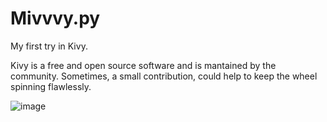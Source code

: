 # Mivvvy.py



 My first try in Kivy.

 Kivy is a free and open source software and is mantained by the community. Sometimes, a small contribution, could help to keep the wheel spinning flawlessly.

 ![image](https://github.com/Mizogg/Mivvvy.py/assets/88630056/8c90c82e-4827-433b-9f30-19a099c66bcb)

